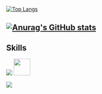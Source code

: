 [![Top Langs](https://github-readme-stats.vercel.app/api/top-langs/?username=Abdulaziz930&hide=css,html&layout=compact&theme=github_dark)](https://github.com/anuraghazra/github-readme-stats)

[![Anurag's GitHub stats](https://github-readme-stats.vercel.app/api?username=Abdulaziz930&theme=github_dark)](https://github.com/anuraghazra/github-readme-stats)
---

Skills
---
<p>
  <img src="https://img.icons8.com/color/48/000000/c-sharp-logo-2.png"/>
  <img src="https://cdn.jsdelivr.net/gh/devicons/devicon/icons/dotnetcore/dotnetcore-original.svg" style="width: 45px;" />
</p>

<img src="https://github.com/Abdulaziz930/Abdulaziz930/blob/main/Abdulgif1.gif" >

